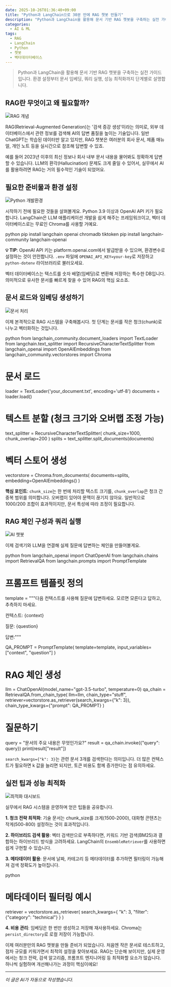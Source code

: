 ```yaml
---
date: 2025-10-26T01:36:40+09:00
title: "Python과 LangChain으로 30분 만에 RAG 챗봇 만들기"
description: "Python과 LangChain을 활용해 문서 기반 RAG 챗봇을 구축하는 실전 가이드입니다. 환경 설정부터 문서 임베딩, 쿼리 실행, 성능 최적화까지 단계별로 설명합니다."
categories:
  - AI & ML
tags:
  - RAG
  - LangChain
  - Python
  - 챗봇
  - 벡터데이터베이스
---
```


> Python과 LangChain을 활용해 문서 기반 RAG 챗봇을 구축하는 실전 가이드입니다. 환경 설정부터 문서 임베딩, 쿼리 실행, 성능 최적화까지 단계별로 설명합니다.



<!-- more -->

## RAG란 무엇이고 왜 필요할까?

![RAG 개념](https://source.unsplash.com/800x600/?artificial,intelligence,database)

RAG(Retrieval-Augmented Generation)는 '검색 증강 생성'이라는 의미로, 외부 데이터베이스에서 관련 정보를 검색해 AI의 답변 품질을 높이는 기술입니다. 일반 ChatGPT는 학습된 데이터만 알고 있지만, RAG 챗봇은 여러분의 회사 문서, 제품 매뉴얼, 개인 노트 등을 실시간으로 참조해 답변할 수 있죠.

예를 들어 2023년 이후의 최신 정보나 회사 내부 문서 내용을 물어봐도 정확하게 답변할 수 있습니다. LLM의 환각(Hallucination) 문제도 크게 줄일 수 있어서, 실무에서 AI를 활용하려면 RAG는 거의 필수적인 기술이 되었어요.

## 필요한 준비물과 환경 설정

![Python 개발환경](https://source.unsplash.com/800x600/?python,programming,code)

시작하기 전에 필요한 것들을 살펴볼게요. Python 3.9 이상과 OpenAI API 키가 필요합니다. LangChain은 LLM 애플리케이션 개발을 쉽게 해주는 프레임워크이고, 벡터 데이터베이스로는 무료인 Chroma를 사용할 거예요.

python
pip install langchain openai chromadb tiktoken
pip install langchain-community langchain-openai


**💡 TIP**: OpenAI API 키는 platform.openai.com에서 발급받을 수 있으며, 환경변수로 설정하는 것이 안전합니다. `.env` 파일에 `OPENAI_API_KEY=your-key`로 저장하고 `python-dotenv` 라이브러리로 불러오세요.

벡터 데이터베이스는 텍스트를 숫자 배열(임베딩)로 변환해 저장하는 특수한 DB입니다. 의미적으로 유사한 문서를 빠르게 찾을 수 있어 RAG의 핵심 요소죠.

## 문서 로드와 임베딩 생성하기

![문서 처리](https://source.unsplash.com/800x600/?documents,data,processing)

이제 본격적으로 RAG 시스템을 구축해봅시다. 첫 단계는 문서를 작은 청크(chunk)로 나누고 벡터화하는 것입니다.

python
from langchain_community.document_loaders import TextLoader
from langchain.text_splitter import RecursiveCharacterTextSplitter
from langchain_openai import OpenAIEmbeddings
from langchain_community.vectorstores import Chroma

# 문서 로드
loader = TextLoader('your_document.txt', encoding='utf-8')
documents = loader.load()

# 텍스트 분할 (청크 크기와 오버랩 조정 가능)
text_splitter = RecursiveCharacterTextSplitter(
    chunk_size=1000,
    chunk_overlap=200
)
splits = text_splitter.split_documents(documents)

# 벡터 스토어 생성
vectorstore = Chroma.from_documents(
    documents=splits,
    embedding=OpenAIEmbeddings()
)


**핵심 포인트**: `chunk_size`는 한 번에 처리할 텍스트 크기를, `chunk_overlap`은 청크 간 중복 범위를 의미합니다. 오버랩이 있어야 문맥이 끊기지 않아요. 일반적으로 1000/200 조합이 효과적이지만, 문서 특성에 따라 조정이 필요합니다.

## RAG 체인 구성과 쿼리 실행

![AI 챗봇](https://source.unsplash.com/800x600/?chatbot,conversation,ai)

이제 검색기와 LLM을 연결해 실제 질문에 답변하는 체인을 만들어볼게요.

python
from langchain_openai import ChatOpenAI
from langchain.chains import RetrievalQA
from langchain.prompts import PromptTemplate

# 프롬프트 템플릿 정의
template = """다음 컨텍스트를 사용해 질문에 답변하세요.
모르면 모른다고 답하고, 추측하지 마세요.

컨텍스트: {context}

질문: {question}

답변:"""

QA_PROMPT = PromptTemplate(
    template=template,
    input_variables=["context", "question"]
)

# RAG 체인 생성
llm = ChatOpenAI(model_name="gpt-3.5-turbo", temperature=0)
qa_chain = RetrievalQA.from_chain_type(
    llm=llm,
    chain_type="stuff",
    retriever=vectorstore.as_retriever(search_kwargs={"k": 3}),
    chain_type_kwargs={"prompt": QA_PROMPT}
)

# 질문하기
query = "문서의 주요 내용은 무엇인가요?"
result = qa_chain.invoke({"query": query})
print(result["result"])


`search_kwargs={"k": 3}`는 관련 문서 3개를 검색한다는 의미입니다. 더 많은 컨텍스트가 필요하면 k 값을 늘리면 되지만, 토큰 비용도 함께 증가한다는 점 유의하세요.

## 실전 팁과 성능 최적화

![최적화 대시보드](https://source.unsplash.com/800x600/?optimization,performance,analytics)

실무에서 RAG 시스템을 운영하며 얻은 팁들을 공유합니다.

**1. 청크 전략 최적화**: 기술 문서는 chunk_size를 크게(1500-2000), 대화형 콘텐츠는 작게(500-800) 설정하는 것이 효과적입니다.

**2. 하이브리드 검색 활용**: 벡터 검색만으로 부족하다면, 키워드 기반 검색(BM25)과 결합하는 하이브리드 방식을 고려하세요. LangChain의 `EnsembleRetriever`를 사용하면 쉽게 구현할 수 있습니다.

**3. 메타데이터 활용**: 문서에 날짜, 카테고리 등 메타데이터를 추가하면 필터링이 가능해져 검색 정확도가 높아집니다.

python
# 메타데이터 필터링 예시
retriever = vectorstore.as_retriever(
    search_kwargs={
        "k": 3,
        "filter": {"category": "technical"}
    }
)


**4. 비용 관리**: 임베딩은 한 번만 생성하고 저장해 재사용하세요. Chroma는 `persist_directory`로 로컬 저장이 가능합니다.

이제 여러분만의 RAG 챗봇을 만들 준비가 되었습니다. 처음엔 작은 문서로 테스트하고, 점차 규모를 키워가면서 최적의 설정을 찾아보세요. RAG는 단순해 보이지만, 실제 운영에서는 청크 전략, 검색 알고리즘, 프롬프트 엔지니어링 등 최적화할 요소가 많습니다. 하나씩 실험하며 개선해나가는 과정이 핵심이에요!

---

*이 글은 AI가 자동으로 작성했습니다.*
